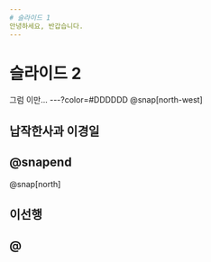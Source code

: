 ```yaml
---
# 슬라이드 1
안녕하세요, 반갑습니다.
---
```

# 슬라이드 2
그럼 이만...
---?color=#DDDDDD
@snap[north-west]
## 납작한사과 이경일
@snapend
---
@snap[north]
## 이선행
@
---
